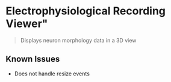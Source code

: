 # Electrophysiological Recording Viewer"

> Displays neuron morphology data in a 3D view

## Known Issues

- Does not handle resize events
